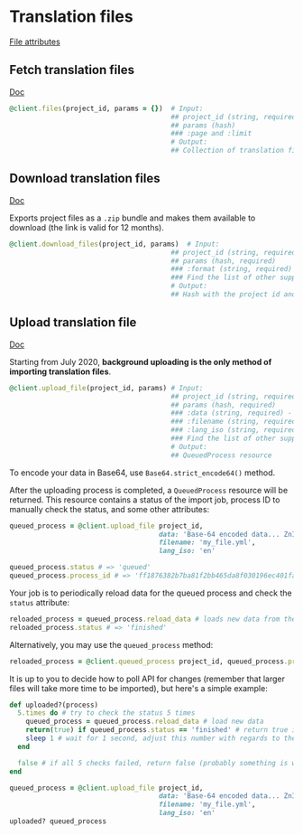 # Translation files

[File attributes](https://app.lokalise.com/api2docs/curl/#object-files)

## Fetch translation files

[Doc](https://app.lokalise.com/api2docs/curl/#transition-list-all-files-get)

```ruby
@client.files(project_id, params = {})  # Input:
                                        ## project_id (string, required)
                                        ## params (hash)
                                        ### :page and :limit
                                        # Output:
                                        ## Collection of translation files available in the given project
```

## Download translation files

[Doc](https://app.lokalise.com/api2docs/curl/#transition-download-files-post)

Exports project files as a `.zip` bundle and makes them available to download (the link is valid for 12 months).

```ruby
@client.download_files(project_id, params)  # Input:
                                        ## project_id (string, required)
                                        ## params (hash, required)
                                        ### :format (string, required) - one of the file formats supported by Lokalise (json, xml, po etc).
                                        ### Find the list of other supported params at https://app.lokalise.com/api2docs/curl/#transition-download-files-post
                                        # Output:
                                        ## Hash with the project id and a "bundle_url" link
```

## Upload translation file

[Doc](https://app.lokalise.com/api2docs/curl/#transition-upload-a-file-post)

Starting from July 2020, **background uploading is the only method of importing translation files**.

```ruby
@client.upload_file(project_id, params) # Input:
                                        ## project_id (string, required)
                                        ## params (hash, required)
                                        ### :data (string, required) - base64-encoded data (the format must be supported by Lokalise)
                                        ### :filename (string, required)
                                        ### :lang_iso (string, required)
                                        ### Find the list of other supported params at https://app.lokalise.com/api2docs/curl/#transition-upload-a-file-post
                                        # Output:
                                        ## QueuedProcess resource
```

To encode your data in Base64, use `Base64.strict_encode64()` method.

After the uploading process is completed, a `QueuedProcess` resource will be returned. This resource contains a status of the import job, process ID to manually check the status, and some other attributes:

```ruby
queued_process = @client.upload_file project_id,
                                     data: 'Base-64 encoded data... ZnI6DQogI...',
                                     filename: 'my_file.yml',
                                     lang_iso: 'en'

queued_process.status # => 'queued'
queued_process.process_id # => 'ff1876382b7ba81f2bb465da8f030196ec401fa6'
```

Your job is to periodically reload data for the queued process and check the `status` attribute:

```ruby
reloaded_process = queued_process.reload_data # loads new data from the API
reloaded_process.status # => 'finished'
```

Alternatively, you may use the `queued_process` method:

```ruby
reloaded_process = @client.queued_process project_id, queued_process.process_id
```

It is up to you to decide how to poll API for changes (remember that larger files will take more time to be imported), but here's a simple example:

```ruby
def uploaded?(process)
  5.times do # try to check the status 5 times
    queued_process = queued_process.reload_data # load new data
    return(true) if queued_process.status == 'finished' # return true is the upload has finished
    sleep 1 # wait for 1 second, adjust this number with regards to the upload size
  end

  false # if all 5 checks failed, return false (probably something is wrong)
end

queued_process = @client.upload_file project_id,
                                     data: 'Base-64 encoded data... ZnI6DQogI...',
                                     filename: 'my_file.yml',
                                     lang_iso: 'en'
uploaded? queued_process
```
